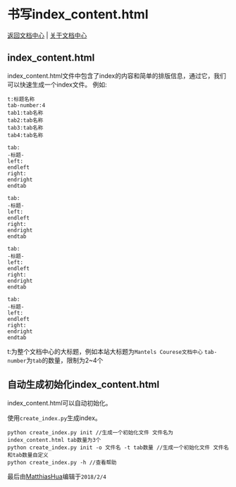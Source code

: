 书写index_content.html
==========

[返回文档中心](/index.html) | [关于文档中心](content.html)

index_content.html
------

index_content.html文件中包含了index的内容和简单的排版信息，通过它，我们可以快速生成一个index文件。
例如:

```
t:标题名称
tab-number:4
tab1:tab名称
tab2:tab名称
tab3:tab名称
tab4:tab名称

tab:
-标题-
left:
endleft
right:
endright
endtab

tab:
-标题-
left:
endleft
right:
endright
endtab

tab:
-标题-
left:
endleft
right:
endright
endtab

tab:
-标题-
left:
endleft
right:
endright
endtab

```

t:为整个文档中心的大标题，例如本站大标题为`Mantels Courese文档中心`
`tab-number`为`tab`的数量，限制为2~4个

自动生成初始化index_content.html
------
index_content.html可以自动初始化。

使用`create_index.py`生成index。
```
python create_index.py init //生成一个初始化文件 文件名为index_content.html tab数量为3个
python create_index.py init -o 文件名 -t tab数量 //生成一个初始化文件 文件名和tab数量自定义
python create_index.py -h //查看帮助
```

最后由[MatthiasHua](https://github.com/MatthiasHua)编辑于`2018/2/4`
